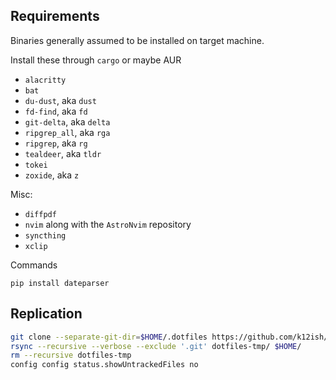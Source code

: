 ## Requirements

Binaries generally assumed to be installed on target machine.

Install these through `cargo` or maybe AUR

- `alacritty`
- `bat`
- `du-dust`, aka `dust`
- `fd-find`, aka `fd`
- `git-delta`, aka `delta`
- `ripgrep_all`, aka `rga`
- `ripgrep`, aka `rg`
- `tealdeer`, aka `tldr`
- `tokei`
- `zoxide`, aka `z`

Misc:

- `diffpdf`
- `nvim` along with the `AstroNvim` repository
- `syncthing`
- `xclip`

Commands 
```
pip install dateparser
```

## Replication
```sh
git clone --separate-git-dir=$HOME/.dotfiles https://github.com/k12ish/dotfiles.git dotfiles-tmp
rsync --recursive --verbose --exclude '.git' dotfiles-tmp/ $HOME/
rm --recursive dotfiles-tmp
config config status.showUntrackedFiles no
```
